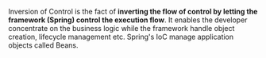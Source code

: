 Inversion of Control is the fact of **inverting the flow of control by letting the framework (Spring) control the execution flow**. It enables the developer concentrate on the business logic while the framework handle object creation, lifecycle management etc. Spring's IoC manage application objects called Beans.